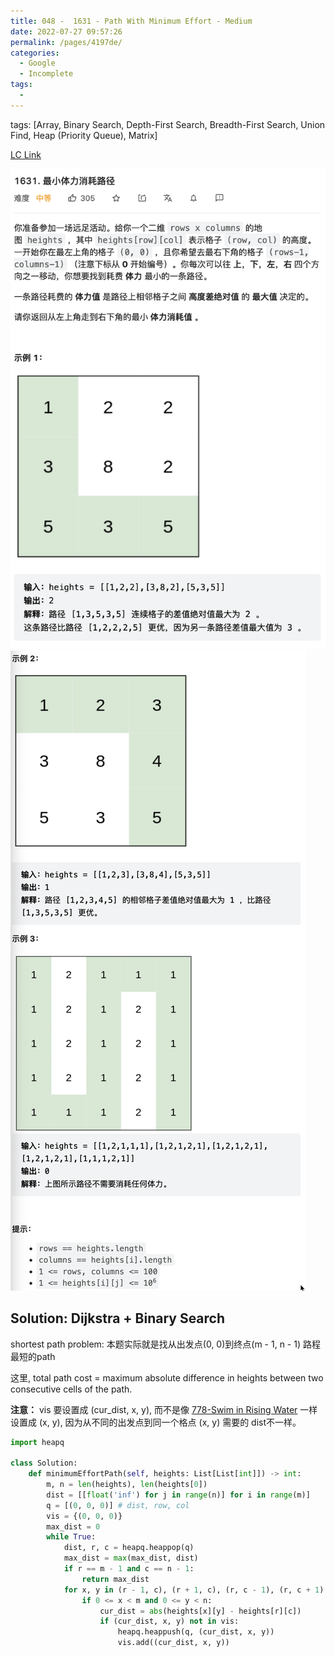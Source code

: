 ```yaml
---
title: 048 -  1631 - Path With Minimum Effort - Medium
date: 2022-07-27 09:57:26
permalink: /pages/4197de/
categories:
  - Google
  - Incomplete
tags:
  - 
---
```

tags: [Array, Binary Search, Depth-First Search, Breadth-First Search, Union Find, Heap (Priority Queue), Matrix]


[LC Link](https://leetcode.cn/problems/path-with-minimum-effort/)

![](https://raw.githubusercontent.com/emmableu/image/master/202208110030641.png)
![](https://raw.githubusercontent.com/emmableu/image/master/202208110030296.png)


## Solution: Dijkstra + Binary Search

shortest path problem: 本题实际就是找从出发点(0, 0)到终点(m - 1, n - 1) 路程最短的path

这里, total path cost = maximum absolute difference in heights between two consecutive cells of the path. 


**注意：** vis 要设置成 (cur_dist, x, y), 而不是像  [778-Swim in Rising Water](/pages/c2e0c3/) 一样设置成 (x, y), 因为从不同的出发点到同一个格点 (x, y) 需要的 dist不一样。 

```python
import heapq

class Solution:
	def minimumEffortPath(self, heights: List[List[int]]) -> int:
		m, n = len(heights), len(heights[0])
		dist = [[float('inf') for j in range(n)] for i in range(m)]
		q = [(0, 0, 0)] # dist, row, col
		vis = {(0, 0, 0)}
		max_dist = 0
		while True:
			dist, r, c = heapq.heappop(q)
			max_dist = max(max_dist, dist)
			if r == m - 1 and c == n - 1:
				return max_dist
			for x, y in (r - 1, c), (r + 1, c), (r, c - 1), (r, c + 1):
				if 0 <= x < m and 0 <= y < n:
					cur_dist = abs(heights[x][y] - heights[r][c])
					if (cur_dist, x, y) not in vis:
						heapq.heappush(q, (cur_dist, x, y))
						vis.add((cur_dist, x, y))
```